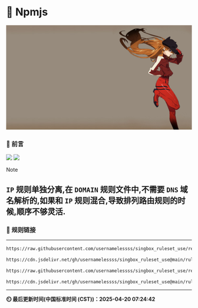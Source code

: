 
# 🧸 Npmjs
![](https://raw.githubusercontent.com/usernamelessss/picture-bed/main/images/202504042256831.jpg)
### 📣 前言
![](https://shields.io/badge/-移除重复规则-ff69b4) ![](https://shields.io/badge/-IP&nbsp;规则单独存放不与&nbsp;DOMAIN&nbsp;等混合-green)
> [!NOTE]
**`IP` 规则单独分离,在 `DOMAIN` 规则文件中,不需要 `DNS` 域名解析的,如果和 `IP` 规则混合,导致排列路由规则的时候,顺序不够灵活.**
---

###  🔗 规则链接
---

```url
https://raw.githubusercontent.com/usernamelessss/singbox_ruleset_use/refs/heads/main/rule/Npmjs/Npmjs_No_IP.json
```

```url
https://cdn.jsdelivr.net/gh/usernamelessss/singbox_ruleset_use@main/rule/Npmjs/Npmjs_No_IP.json
```

```url
https://raw.githubusercontent.com/usernamelessss/singbox_ruleset_use/refs/heads/main/rule/Npmjs/Npmjs_No_IP.srs
```

```url
https://cdn.jsdelivr.net/gh/usernamelessss/singbox_ruleset_use@main/rule/Npmjs/Npmjs_No_IP.srs
```

---
**⏲️ 最后更新时间(中国标准时间 (CST))：2025-04-20 07:24:42**